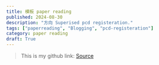 ```yaml
---
title: 模板 paper reading
published: 2024-08-30
description: "方向 Superised pcd registeration." 
tags: ["paperreading", "Blogging", "pcd-registeration"] 
category: paper reading
draft: True
---
```




> This is my github link: [Source](https://github.com/Kairui-SHI)